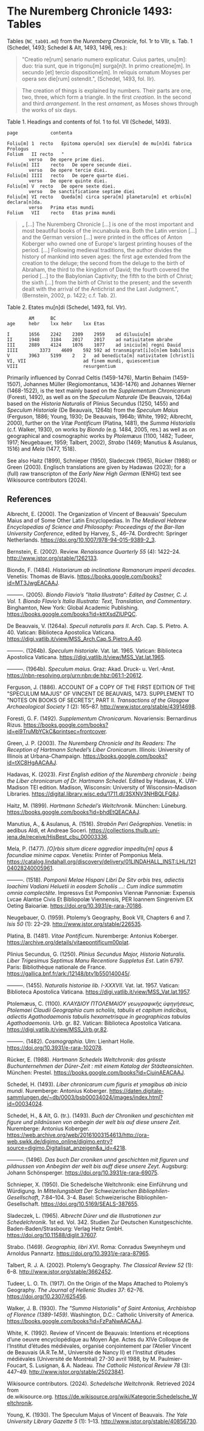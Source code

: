 # The Nuremberg Chronicle 1493: Tables

Tables (`NC_tab01.md`) from the *Nuremberg Chronicle*, fol. 1r to  VIIr, s.  Tab. 1 (Schedel, 1493; Schedel & Alt, 1493, 1496, res.):

>"Creatio re[rum] senario numero explicatur. Cuius partes, unu[m]: duo: tria sunt, que in trigonu[m] surga[n]t. In primo creatione[m]. In secundo [et] tercio dispositione[m]. In reliquis ornatum Moyses per opera sex die[rum] ostendit.", (Schedel, 1493, fol. IIr).

>The creation of things is explained by numbers. Their parts are one, two, three, which form a triangle. In the first *creation*. In the second and third *arrangement*. In the rest *ornament*, as Moses shows through the works of six days.

Table 1. Headings and contents of fol. 1 to fol. VII (Schedel, 1493).
~~~
page			contenta

Foliu[m] 1	recto	Epitoma operu[m] sex dieru[m] de mu[n]di fabrica Prologus
Folium   II	recto	"
		verso	De opere prime diei.
Foliu[m] III	recto	De opere secunde diei.
		verso	De opere tercie diei.
Foliu[m] IIII	recto	De opere quarte diei.
		verso	De opere quinte diei.
Foliu[m] V	recto	De opere sexte diei.
		verso	De sanctificatione septime diei
Foliu[m] VI	recto	Queda[m] circa spera[m] planetaru[m] et orbiu[m] declara[n]da.
		verso	Prima etas mundi
Folium   VII	recto	Etas prima mundi
~~~

>„ […] The Nuremberg Chronicle […] is one of the most important and most beautiful books of the incunabula era. Both the Latin version […] and the German version […] were printed in the offices of Anton Koberger who owned one of Europe's largest printing houses of the period. […] Following medieval traditions, the author divides the history of mankind into seven ages: the first age extended from the creation to the deluge; the second from the deluge to the birth of Abraham, the third to the kingdom of David; the fourth covered the period […] to the Babylonian Captivity; the fifth to the birth of Christ; the sixth […] from the birth of Christ to the present; and the seventh dealt with the arrival of the Antichrist and the Last Judgment.", (Bernstein, 2002, p. 1422; c.f. Tab. 2). 

Table 2. Etates mu[n]di (Schedel, 1493, fol. VIr).		
~~~
		AM		BC				
age		hebr	lxx	hebr	lxx	Etas	

I		1656	2242	2309	2959	ad diluuiu[m]	
II		1948	3184	2017	2017	ad natiuitatem abrahe	
III		2889	4124	1076	1077	ad iniciu[m] regni Dauid	
IIII		3373	4609	592	592	ad transmigrat[i]o[n]em babilonis	
V		3963	5199	2	2	ad benedicta[m] nativitatem [christ]i
VI, VII						ad finem mundi, quiescentium
VIII						resurgentium
~~~

Primarily influenced by Conrad Celtis (1459-1476), Martin Behaim (1459-1507), Johannes Müller (Regiomontanus, 1436-1476) and Johannes Werner (1468-1522), is the text mainly based on the *Supplementum Chronicarum* (Foresti, 1492), as well as on the *Speculum Naturale* (De Beauvais, 1264a) based on the *Historia Naturalis* of Plinius Secundus   (1250, 1455) and *Speculum Historiale* (De Beauvais, 1264b) from the *Speculum Maius* (Ferguson, 1886; Young, 1930; De Beauvais, 1964b; White, 1992; Albrecht, 2000), further on the *Vitæ Pontificum* (Platina, 1481), the *Summa Historialis* (c.f. Walker, 1930), on works by *Biondo* (e.g. 1484, 2005, res.) as well as on geographical and cosmographic works by *Ptolemæus* (1100, 1482; Tudeer, 1917; Neugebauer, 1959; Talbert, 2002), *Strabo* (1469; Manutius & Asulanus, 1516) and *Mela* (1477, 1518).

See also Haitz (1899), Schnieper (1950), Sladeczek (1965), Rücker (1988) or Green (2003). Englisch translations are given by Hadawas (2023); for a (full) raw transcripton of the *Early New High German* (ENHG) text see Wikisource contributors (2024).


## References

Albrecht, E. (2000). The Organization of Vincent of Beauvais’ Speculum Maius and of Some Other Latin Encyclopedias. In *The Medieval Hebrew Encyclopedias of Science and Philosophy: Proceedings of the Bar-Ilan University Conference*, edited by Harvey, S., 46–74. Dordrecht: Springer Netherlands. https://doi.org/10.1007/978-94-015-9389-2_3.

Bernstein, E. (2002). Review. *Renaissance Quarterly 55* (4): 1422–24. http://www.jstor.org/stable/1262133.

Biondo, F. (1484). *Historiarum ab inclinatione Romanorum imperii decades*. Venetiis: Thomas de Blavis. https://books.google.com/books?id=MT3JwgEACAAJ.

———. (2005). *Biondo Flavio’s "Italia Illustrata": Edited by Castner, C. J. Vol. 1. Biondo Flavio’s Italia Illustrata: Text, Translation, and Commentary*. Binghamton, New York: Global Academic Publishing. https://books.google.com/books?id=kttXsdZlUPQC.

De Beauvais, V. (1264a). *Speculi naturalis pars II*. Arch. Cap. S. Pietro. A. 40. Vatican: Biblioteca Apostolica Vaticana. https://digi.vatlib.it/view/MSS_Arch.Cap.S.Pietro.A.40.

———. (1264b). *Speculum historiale*. Vat. lat. 1965. Vatican: Biblioteca Apostolica Vaticana. https://digi.vatlib.it/view/MSS_Vat.lat.1965.

———. (1964b). *Speculum maius*. Graz: Akad. Druck- u. Verl.-Anst. https://nbn-resolving.org/urn:nbn:de:hbz:061:1-20612.

Ferguson, J. (1886). ACCOUNT OF a COPY OF THE FIRST EDITION OF THE "SPECULUM MAJUS" OF VINCENT DE BEAUVAIS, 1473. SUPPLEMENT TO "NOTES ON BOOKS OF SECRETS“, PART II. *Transactions of the Glasgow Archaeological Society 1* (2): 165–87. http://www.jstor.org/stable/43914698.

Foresti, G. F. (1492). *Supplementum Chronicarum*. Novariensis: Bernardinus Rizus. https://books.google.com/books?id=ei9TruMbYCkC&printsec=frontcover.

Green, J. P. (2003). *The Nuremberg Chronicle and Its Readers: The Reception of Hartmann Schedel’s Liber Cronicarum*. Illinois: University of Illinois at Urbana-Champaign. https://books.google.com/books?id=tXC8HgAACAAJ.

Hadavas, K. (2023). *First English edition of the Nuremberg chronicle : being the Liber chronicarum of Dr. Hartmann Schedel*. Edited by Hadavas, K. UW–Madison TEI edition. Madison, Wisconsin: University of Wisconsin–Madison Libraries. https://digital.library.wisc.edu/1711.dl/3SXNV3NHBQLFQ8J.

Haitz, M. (1899). *Hartmann Schedel’s Weltchronik*. München: Lüneburg. https://books.google.com/books?id=bhdEtQEACAAJ.

Manutius, A., & Asulanus, A. (1516). *Strabōn Peri Geōgraphias*. Venetiis: in aedibus Aldi, et Andreae Soceri. https://collections.thulb.uni-jena.de/receive/HisBest_cbu_00003336.

Mela, P. (1477). *[O]rbis situm dicere aggredior impeditu[m] opus & facundiae minime capax*. Venetiis: Printer of Pomponius Mela. https://catalog.lindahall.org/discovery/delivery/01LINDAHALL_INST:LHL/12104028240005961.

———. (1518). *Pomponii Melae Hispani Libri De Sitv orbis tres, adiectis Ioachimi Vadiani Heluetii in eosdem Scholiis ...: Cum indice summatim omnia complectẽte*. Impressvs Est Pomponivs Viennæ Pannoniæ: Expensis Lvcae Alantse Civis Et Bibliopolæ Viennensis, PER Ioannem Singrenivm EX Oeting Baioariæ. https://doi.org/10.3931/e-rara-70186.

Neugebauer, O. (1959). Ptolemy’s Geography, Book VII, Chapters 6 and 7. *Isis 50* (1): 22–29. http://www.jstor.org/stable/226535.

Platina, B. (1481). *Vitae Pontificum*. Nuremberge: Antonius Koberger. https://archive.org/details/vitaepontificum00plat.

Plinius Secundus, G. (1250). *Plinius Secundus Major, Historia Naturalis. Liber Trigesimus Septimus Manu Recentiore Suppletus Est*. Latin 6797. Paris: Bibliothèque nationale de France. https://gallica.bnf.fr/ark:/12148/btv1b550140045/.

———. (1455). *Naturalis historiae lib. I-XXXVII*. Vat. lat. 1957. Vatican: Biblioteca Apostolica Vaticana. https://digi.vatlib.it/view/MSS_Vat.lat.1957.

Ptolemæus, C. (1100). *ΚΛΑΥΔΙΟΥ ΠΤΟΛΕΜΑΙΟΥ γεωγραφικῆς ὑφηγήσεως, Ptolemaei Claudii Geographia cum scholiis, tabulis et capitum indicibus, adiectis Agathodaemonis tabulis hexametrisque in geographicas tabulas Agathodaemonis*. Urb. gr. 82. Vatican: Biblioteca Apostolica Vaticana. https://digi.vatlib.it/view/MSS_Urb.gr.82.

———. (1482). *Cosmographia*. Ulm: Lienhart Holle. https://doi.org/10.3931/e-rara-102078.

Rücker, E. (1988). *Hartmann Schedels Weltchronik: das grösste Buchunternehmen der Dürer-Zeit : mit einem Katalog der Städteansichten*. München: Prestel. https://books.google.com/books?id=CiujnAEACAAJ.

Schedel, H. (1493). *Liber chronicarum cum figuris et ymagibus ab inicio mundi*. Nuremberge: Antonius Koberger. https://daten.digitale-sammlungen.de/~db/0003/bsb00034024/images/index.html?id=00034024.

Schedel, H., & Alt, G. (tr.). (1493). *Buch der Chroniken und geschichten mit figure und pildnüssen von anbegin der welt bis auf diese unsere Zeit*. Nuremberge: Antonius Koberger.
https://web.archive.org/web/20161003154613/http://ora-web.swkk.de/digimo_online/digimo.entry?source=digimo.Digitalisat_anzeigen&a_id=4218.

———. (1496). *Das buch Der croniken unnd geschichten mit figuren und pildnussen von Anbeginn der welt bis auff diese unsere Zeyt*. Augsburg: Johann Schönsperger. https://doi.org/10.3931/e-rara-69075.

Schnieper, X. (1950). Die Schedelsche Weltchronik: eine Einführung und Würdigung. In *Mitteilungsblatt Der Schweizerischen Bibliophilen-Gesellschaft*, 7:84–104. 3-4. Basel: Schweizerische Bibliophilen-Gesellschaft. https://doi.org/10.5169/SEALS-387655.

Sladeczek, L. (1965). *Albrecht Dürer und die Illustrationen zur Schedelchronik*. 1st ed. Vol. 342. Studien Zur Deutschen Kunstgeschichte. Baden-Baden/Strasbourg: Verlag Heitz GmbH. https://doi.org/10.11588/diglit.37607.

Strabo. (1469). *Geographia, libri XVI*. Roma: Conradus Sweynheym und Arnoldus Pannartz. https://doi.org/10.3931/e-rara-87965.

Talbert, R. J. A. (2002). Ptolemy’s Geography. *The Classical Review 52* (1): 6–8. http://www.jstor.org/stable/3662452.

Tudeer, L. O. Th. (1917). On the Origin of the Maps Attached to Ptolemy’s Geography. *The Journal of Hellenic Studies 37*: 62–76. https://doi.org/10.2307/625456.

Walker, J. B. (1930). *The "Summa Historialis" of Saint Antonius, Archbishop of Florence (1389-1459)*. Washington, D.C.: Catholic University of America. https://books.google.com/books?id=FzPaNwAACAAJ.

White, K. (1992). Review of Vincent de Beauvais: Intentions et réceptions d’une oeuvre encyclopédique au Moyen Âge. Actes du XIVe Colloque de l’Institut d’études médiévales, organisé conjointement par l’Atelier Vincent de Beauvais (A.R.Te.M., Université de Nancy II) et l’Institut d’études médiévales (Université de Montréal) 27-30 avril 1988, by M. Paulmier-Foucart, S. Lusignan, & A. Nadeau. *The Catholic Historical Review 78* (3): 447–49. http://www.jstor.org/stable/25023841.

Wikisource contributors. (2024). *Schedelsche Weltchronik.* Retrieved 2024 from de.wikisource.org. https://de.wikisource.org/wiki/Kategorie:Schedelsche_Weltchronik.

Young, K. (1930). The Speculum Majus of Vincent of Beauvais. *The Yale University Library Gazette 5* (1): 1–13. http://www.jstor.org/stable/40856730.
